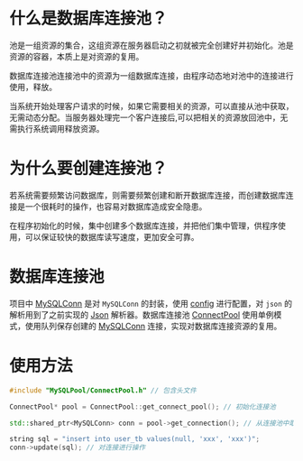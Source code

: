 
# 什么是数据库连接池？

池是一组资源的集合，这组资源在服务器启动之初就被完全创建好并初始化。池是资源的容器，本质上是对资源的复用。

数据库连接池连接池中的资源为一组数据库连接，由程序动态地对池中的连接进行使用，释放。

当系统开始处理客户请求的时候，如果它需要相关的资源，可以直接从池中获取，无需动态分配。当服务器处理完一个客户连接后,可以把相关的资源放回池中，无需执行系统调用释放资源。

# 为什么要创建连接池？

若系统需要频繁访问数据库，则需要频繁创建和断开数据库连接，而创建数据库连接是一个很耗时的操作，也容易对数据库造成安全隐患。

在程序初始化的时候，集中创建多个数据库连接，并把他们集中管理，供程序使用，可以保证较快的数据库读写速度，更加安全可靠。

# 数据库连接池

项目中 [MySQLConn](./MySQLPool/MySQLConn.h) 是对 `MySQLConn` 的封装，使用 [config](./config.json) 进行配置，对 `json` 的解析用到了之前实现的 [Json](https://github.com/Arthur940621/myJson) 解析器。数据库连接池 [ConnectPool](./MySQLPool/ConnectPool.h) 使用单例模式，使用队列保存创建的 [MySQLConn](./MySQLPool/MySQLConn.h) 连接，实现对数据库连接资源的复用。

# 使用方法

```cpp
#include "MySQLPool/ConnectPool.h" // 包含头文件

ConnectPool* pool = ConnectPool::get_connect_pool(); // 初始化连接池

std::shared_ptr<MySQLConn> conn = pool->get_connection(); // 从连接池中取出一个连接

string sql = "insert into user_tb values(null, 'xxx', 'xxx')";
conn->update(sql); // 对连接进行操作
```

